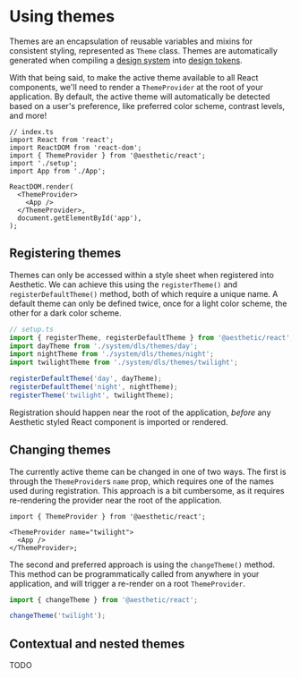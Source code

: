 # Using themes

Themes are an encapsulation of reusable variables and mixins for consistent styling, represented as
`Theme` class. Themes are automatically generated when compiling a
[design system](../../design/about.md) into [design tokens](../../tokens/web/css-in-js.md).

With that being said, to make the active theme available to all React components, we'll need to
render a `ThemeProvider` at the root of your application. By default, the active theme will
automatically be detected based on a user's preference, like preferred color scheme, contrast
levels, and more!

```tsx
// index.ts
import React from 'react';
import ReactDOM from 'react-dom';
import { ThemeProvider } from '@aesthetic/react';
import './setup';
import App from './App';

ReactDOM.render(
  <ThemeProvider>
    <App />
  </ThemeProvider>,
  document.getElementById('app'),
);
```

## Registering themes

Themes can only be accessed within a style sheet when registered into Aesthetic. We can achieve this
using the `registerTheme()` and `registerDefaultTheme()` method, both of which require a unique
name. A default theme can only be defined twice, once for a light color scheme, the other for a dark
color scheme.

```ts
// setup.ts
import { registerTheme, registerDefaultTheme } from '@aesthetic/react';
import dayTheme from './system/dls/themes/day';
import nightTheme from './system/dls/themes/night';
import twilightTheme from './system/dls/themes/twilight';

registerDefaultTheme('day', dayTheme);
registerDefaultTheme('night', nightTheme);
registerTheme('twilight', twilightTheme);
```

Registration should happen near the root of the application, _before_ any Aesthetic styled React
component is imported or rendered.

## Changing themes

The currently active theme can be changed in one of two ways. The first is through the
`ThemeProvider`s `name` prop, which requires one of the names used during registration. This
approach is a bit cumbersome, as it requires re-rendering the provider near the root of the
application.

```tsx
import { ThemeProvider } from '@aesthetic/react';

<ThemeProvider name="twilight">
  <App />
</ThemeProvider>;
```

The second and preferred approach is using the `changeTheme()` method. This method can be
programmatically called from anywhere in your application, and will trigger a re-render on a root
`ThemeProvider`.

```ts
import { changeTheme } from '@aesthetic/react';

changeTheme('twilight');
```

## Contextual and nested themes

TODO
